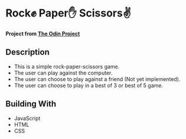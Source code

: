 # Rock✊ Paper✋ Scissors✌

**Project from [The Odin Project](https://www.theodinproject.com/paths/foundations/courses/foundations)**

## Description

- This is a simple rock-paper-scissors game.
- The user can play against the computer.
- The user can choose to play against a friend (Not yet implemented).
- The user can choose to play in a best of 3 or best of 5 game.

## Building With

- JavaScript
- HTML
- CSS
